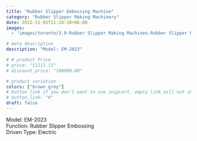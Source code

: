 ```yaml
---
title: "Rubber Slipper Embossing Machine"
category: "Rubber Slipper Making Machinery"
date: 2022-12-01T11:24:18+06:00
images:
  - "images/torento/3.9-Rubber Slipper Making Machines-Rubber Slipper Embossing Machine.png"

# meta description
description: "Model: EM-2023"

# # product Price
# price: "11111.11"
# discount_price: "100000.00"

# product variation
colors: ["brown grey"]
# button link if you don't want to use snipcart. empty link will not show button
# button_link: "#"
draft: false
---
```


Model: EM-2023 <br>
Function: Rubber Slipper Embossing <br>
Driven Type: Electric <br>
